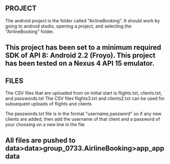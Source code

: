 PROJECT
------------------------------------------------------------------------------------------------------------
The android project is the folder called "AirlineBooking".
It should work by going to android studio, opening a project, and selecting the "AirlineBooking" folder.

This project has been set to a minimum required SDK of API 8: Android 2.2 (Froyo).
This project has been tested on a Nexus 4 API 15 emulator.
------------------------------------------------------------------------------------------------------------

FILES
------------------------------------------------------------------------------------------------------------
The CSV files that are uploaded from on initial start is flights.txt, clients.txt, and passwords.txt
The CSV files flights3.txt and clients2.txt can be used for subsequent uploads of flights and clients

The passwords.txt file is in the format "username,password" so if any new clients are added, then add the
username of that client and a password of your choosing on a new line in the file

All files are pushed to data>data>group_0733.AirlineBooking>app_appdata 
------------------------------------------------------------------------------------------------------------